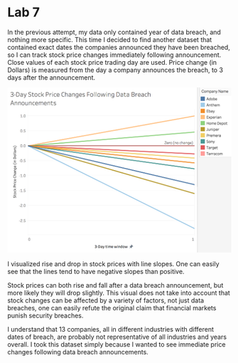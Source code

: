 # Lab 7

In the previous attempt, my data only contained year of data breach, and nothing more specific. This time I decided to find another dataset that contained exact dates the companies announced they have been breached, so I can track stock price changes immediately following announcement. Close values of each stock price trading day are used. Price change (in Dollars) is measured from the day a company announces the breach, to 3 days after the announcement.

![PriceChange1](PriceChange1.png)

I visualized rise and drop in stock prices with line slopes. One can easily see that the lines tend to have negative slopes than positive.

Stock prices can both rise and fall after a data breach announcement, but more likely they will drop slightly. This visual does not take into account that stock changes can be affected by a variety of factors, not just data breaches, one can easily refute the original claim that financial markets punish security breaches.

I understand that 13 companies, all in different industries with different dates of breach, are probably not representative of all industries and years overall. I took this dataset simply because I wanted to see immediate price changes following data breach announcements.
